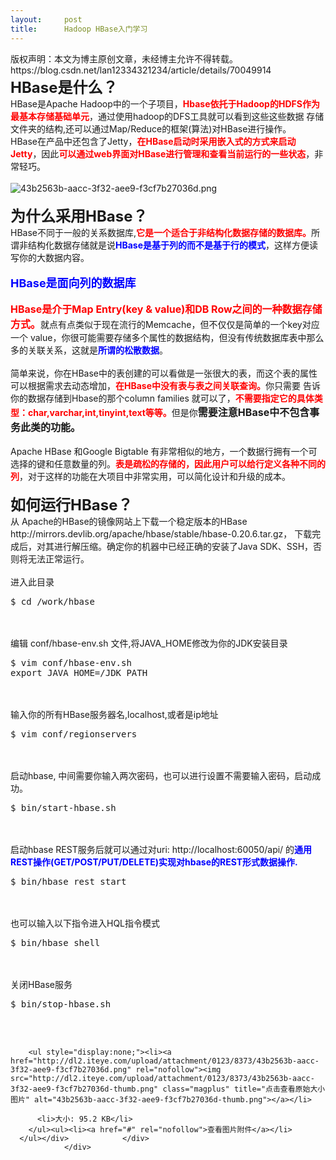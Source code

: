 ```yaml
---
layout:     post
title:      Hadoop HBase入门学习
---
```

<div id="article_content" class="article_content clearfix csdn-tracking-statistics" data-pid="blog" data-mod="popu_307" data-dsm="post">
								<div class="article-copyright">
					版权声明：本文为博主原创文章，未经博主允许不得转载。					https://blog.csdn.net/lan12334321234/article/details/70049914				</div>
								            <link rel="stylesheet" href="https://csdnimg.cn/release/phoenix/template/css/ck_htmledit_views-f76675cdea.css">
						<div class="htmledit_views" id="content_views">
                <span style="font-size:x-large;"><strong>HBase是什么？ </strong></span>
<br>HBase是Apache Hadoop中的一个子项目，<span style="color:#FF0000;"><strong>Hbase依托于Hadoop的HDFS作为最基本存储基础单元</strong></span>，通过使用hadoop的DFS工具就可以看到这些这些数据 存储文件夹的结构,还可以通过Map/Reduce的框架(算法)对HBase进行操作。
<br>HBase在产品中还包含了Jetty，<span style="color:#FF0000;"><strong>在HBase启动时采用嵌入式的方式来启动Jetty</strong></span>，因此<span style="color:#FF0000;"><strong>可以通过web界面对HBase进行管理和查看当前运行的一些状态</strong></span>，非常轻巧。
<br><br><img src="http://dl2.iteye.com/upload/attachment/0123/8373/43b2563b-aacc-3f32-aee9-f3cf7b27036d.png" alt="43b2563b-aacc-3f32-aee9-f3cf7b27036d.png"><br><br><span style="font-size:x-large;"><strong>为什么采用HBase？</strong></span>
<br>HBase不同于一般的关系数据库,<span style="color:#FF0000;"><strong>它是一个适合于非结构化数据存储的数据库。</strong></span>所谓非结构化数据存储就是说<span style="color:#0000FF;"><strong>HBase是基于列的而不是基于行的模式</strong></span>，这样方便读写你的大数据内容。
<br><br><span style="font-size:large;"><span style="color:#0000FF;"><strong>HBase是面向列的数据库</strong></span></span>
<br><br><span style="font-size:medium;"><span style="color:#FF0000;"><strong>HBase是介于Map Entry(key &amp; value)和DB Row之间的一种数据存储方式。</strong></span></span>就点有点类似于现在流行的Memcache，但不仅仅是简单的一个key对应一个 value，你很可能需要存储多个属性的数据结构，但没有传统数据库表中那么多的关联关系，这就是<span style="color:#0000FF;"><strong>所谓的松散数据</strong></span>。
<br><br>简单来说，你在HBase中的表创建的可以看做是一张很大的表，而这个表的属性可以根据需求去动态增加，<span style="color:#FF0000;"><strong>在HBase中没有表与表之间关联查询。</strong></span>你只需要 告诉你的数据存储到Hbase的那个column families 就可以了，<span style="color:#FF0000;"><strong>不需要指定它的具体类型：char,varchar,int,tinyint,text等等。</strong></span>但是你<span style="font-size:medium;"><strong>需要注意HBase中不包含事务此类的功能。</strong></span>
<br><br>Apache HBase 和Google Bigtable 有非常相似的地方，一个数据行拥有一个可选择的键和任意数量的列。<span style="color:#FF0000;"><strong>表是疏松的存储的，因此用户可以给行定义各种不同的列</strong></span>，对于这样的功能在大项目中非常实用，可以简化设计和升级的成本。
<br><br><span style="font-size:x-large;"><strong>如何运行HBase？</strong></span>
<br>从 Apache的HBase的镜像网站上下载一个稳定版本的HBase http://mirrors.devlib.org/apache/hbase/stable/hbase-0.20.6.tar.gz， 下载完成后，对其进行解压缩。确定你的机器中已经正确的安装了Java SDK、SSH，否则将无法正常运行。
<br><br>进入此目录
<br><pre class="command">$ cd /work/hbase</pre>
<br><br>编辑 conf/hbase-env.sh 文件,将JAVA_HOME修改为你的JDK安装目录
<br><pre class="command">$ vim conf/hbase-env.sh
export JAVA_HOME=/JDK_PATH</pre>
<br><br>输入你的所有HBase服务器名,localhost,或者是ip地址
<br><pre class="command">$ vim conf/regionservers</pre>
<br><br>启动hbase, 中间需要你输入两次密码，也可以进行设置不需要输入密码，启动成功。
<br><pre class="command">$ bin/start-hbase.sh</pre>
<br><br>启动hbase REST服务后就可以通过对uri: http://localhost:60050/api/ 的<span style="color:#0000FF;"><strong>通用REST操作(GET/POST/PUT/DELETE)实现对hbase的REST形式数据操作.</strong></span>
<br><pre class="command">$ bin/hbase rest start</pre>
<br><br>也可以输入以下指令进入HQL指令模式
<br><pre class="command">$ bin/hbase shell</pre>
<br><br>关闭HBase服务
<br><pre class="command">$ bin/stop-hbase.sh</pre>
<br><br>

  
  <div class="attachments">
    
      
        <ul style="display:none;"><li><a href="http://dl2.iteye.com/upload/attachment/0123/8373/43b2563b-aacc-3f32-aee9-f3cf7b27036d.png" rel="nofollow"><img src="http://dl2.iteye.com/upload/attachment/0123/8373/43b2563b-aacc-3f32-aee9-f3cf7b27036d-thumb.png" class="magplus" title="点击查看原始大小图片" alt="43b2563b-aacc-3f32-aee9-f3cf7b27036d-thumb.png"></a></li>
          
          <li>大小: 95.2 KB</li>
        </ul><ul><li><a href="#" rel="nofollow">查看图片附件</a></li>
      </ul></div>            </div>
                </div>